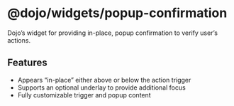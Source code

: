<span class="citation" data-cites="dojo/widgets/popup-confirmation">@dojo/widgets/popup-confirmation</span>
===========================================================================================================

Dojo’s widget for providing in-place, popup confirmation to verify user’s actions.

Features
--------

-   Appears “in-place” either above or below the action trigger
-   Supports an optional underlay to provide additional focus
-   Fully customizable trigger and popup content

